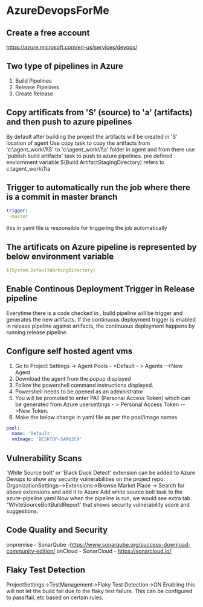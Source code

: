 # AzureDevopsForMe
## Create a free account 
https://azure.microsoft.com/en-us/services/devops/
## Two type of pipelines in Azure
1. Build Pipelines
2. Release Pipelines
3. Create Release
## Copy artificats from 'S' (source) to 'a' (artifacts) and then push to azure pipelines
By default after building the project the artifacts will be created in 'S' location of agent
Use copy task to copy the artifacts from 'c:\agent_work\1\S' to 'c:\agent_work\1\a' folder in agent and from there use 'publish build artifacts' task to push to azure pipelines.
pre defined enviornment variable $(Build.ArtifactStagingDirectory) refers to c:\agent_work\1\a
## Trigger to automatically run the job where there is a commit in master branch
```yaml
trigger:
 -master
```
this in yaml file is responsible for triggering the job automatically

## The artificats on Azure pipeline is represented by below environment variable
```yaml
$(System.DefaultWorkingDirectory)
```

## Enable Continous Deployment Trigger in Release pipeline
Everytime there is a code checked in , build pipeline will be trigger and generates the new artifacts.
If the continuous deployment trigger is enabled in release pipeline against artifacts, the continuous deployment happens by running release pipeline.

## Configure self hosted agent vms
1. Go to Project Settings -> Agent Pools - >Default - > Agents -->New Agent
2. Download the agent from the popup displayed
3. Follow the powershell command instructions displayed.
4. Powershell needs to be opened as an administrator
5. You will be promoted to enter PAT (Personal Access Token) which can be generated from Azure usersettings - > Personal Access Token -->New Token.
5. Make the below change in yaml file as per the pool/image names
```yml
pool:
  name: 'Default'
  vmImage: 'DESKTOP-SAMG2C9'
```

## Vulnerability Scans
'White Source bolt' or 'Black Duck Detect' extension can be added to Azure Devops to show any security vulnerabilities on the project repo.
OrganizationSettings-->Extensions->Browse Market Place -> Search for above extensions and add it to Azure
Add white source bolt task to the azure-pipeline.yaml
Now when the pipeline is run, we would see extra tab "WhiteSourceBoltBuildReport' that shows security vulnerability score and suggestions.

## Code Quality and Security
onpremise - SonarQube -https://www.sonarqube.org/success-download-community-edition/
onCloud - SonarCloud - https://sonarcloud.io/

## Flaky Test Detection
ProjectSettings->TestManagement->Flaky Test Detection->ON
Enabling this will not let the build fail due to the flaky test failure. This can be configured to pass/fail, etc based on certain rules.
